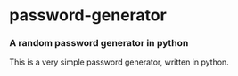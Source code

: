 # password-generator
### A random password generator in python
This is a very simple password generator, written in python.

